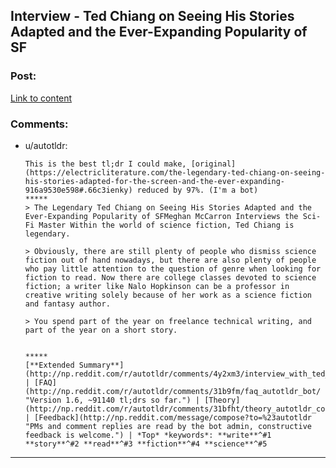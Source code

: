 ## Interview - Ted Chiang on Seeing His Stories Adapted and the Ever-Expanding Popularity of SF

### Post:

[Link to content](https://electricliterature.com/the-legendary-ted-chiang-on-seeing-his-stories-adapted-for-the-screen-and-the-ever-expanding-916a9530e598#.u6lbt4qw8)

### Comments:

- u/autotldr:
  ```
  This is the best tl;dr I could make, [original](https://electricliterature.com/the-legendary-ted-chiang-on-seeing-his-stories-adapted-for-the-screen-and-the-ever-expanding-916a9530e598#.66c3ienky) reduced by 97%. (I'm a bot)
  *****
  > The Legendary Ted Chiang on Seeing His Stories Adapted and the Ever-Expanding Popularity of SFMeghan McCarron Interviews the Sci-Fi Master Within the world of science fiction, Ted Chiang is legendary.

  > Obviously, there are still plenty of people who dismiss science fiction out of hand nowadays, but there are also plenty of people who pay little attention to the question of genre when looking for fiction to read. Now there are college classes devoted to science fiction; a writer like Nalo Hopkinson can be a professor in creative writing solely because of her work as a science fiction and fantasy author.

  > You spend part of the year on freelance technical writing, and part of the year on a short story.


  *****
  [**Extended Summary**](http://np.reddit.com/r/autotldr/comments/4y2xm3/interview_with_ted_chiang_on_his_short_story/) | [FAQ](http://np.reddit.com/r/autotldr/comments/31b9fm/faq_autotldr_bot/ "Version 1.6, ~91140 tl;drs so far.") | [Theory](http://np.reddit.com/r/autotldr/comments/31bfht/theory_autotldr_concept/) | [Feedback](http://np.reddit.com/message/compose?to=%23autotldr "PMs and comment replies are read by the bot admin, constructive feedback is welcome.") | *Top* *keywords*: **write**^#1 **story**^#2 **read**^#3 **fiction**^#4 **science**^#5
  ```

---

